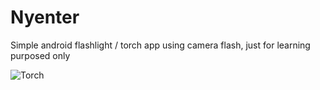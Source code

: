 # Nyenter
Simple android flashlight / torch app using camera flash, just for learning purposed only 

![Torch](https://user-images.githubusercontent.com/34717715/122185867-a6efc300-ceb7-11eb-9485-86afe851fe26.PNG)

